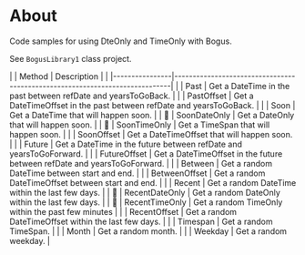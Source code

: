 ﻿# About

Code samples for using DteOnly and TimeOnly with Bogus.

See `BogusLibrary1` class project.

| | Method         | Description                                                                 | 
| |----------------|-----------------------------------------------------------------------------| 
| | Past           | Get a DateTime in the past between refDate and yearsToGoBack.               | 
| | PastOffset     | Get a DateTimeOffset in the past between refDate and yearsToGoBack.         | 
| | Soon           | Get a DateTime that will happen soon.                                       | 
| :small_orange_diamond: | SoonDateOnly   | Get a DateOnly that will happen soon.                | 
| :small_orange_diamond: | SoonTimeOnly   | Get a TimeSpan that will happen soon.                |
| | SoonOffset     | Get a DateTimeOffset that will happen soon.                                 | 
| | Future         | Get a DateTime in the future between refDate and yearsToGoForward.          | 
| | FutureOffset   | Get a DateTimeOffset in the future between refDate and yearsToGoForward.    | 
| | Between        | Get a random DateTime between start and end.                                | 
| | BetweenOffset  | Get a random DateTimeOffset between start and end.                          | 
| | Recent         | Get a random DateTime within the last few days.                             | 
| :small_orange_diamond: | RecentDateOnly | Get a random DateOnly within the last few days.      | 
| :small_orange_diamond: | RecentTimeOnly | Get a random TimeOnly within the past few minutes    | 
| | RecentOffset   | Get a random DateTimeOffset within the last few days.                       | 
| | Timespan       | Get a random TimeSpan.                                                      | 
| | Month          | Get a random month.                                                         | 
| | Weekday        | Get a random weekday.                                                       |
